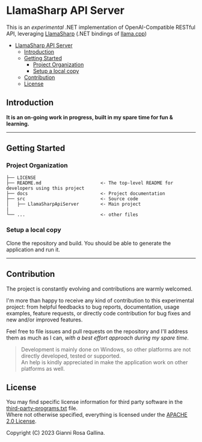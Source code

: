 # LlamaSharp API Server

This is an *experimental* .NET implementation of OpenAI-Compatible RESTful API, leveraging [LlamaSharp](https://github.com/SciSharp/LLamaSharp/) (.NET bindings of [llama.cpp](https://github.com/ggerganov/llama.cpp))

- [LlamaSharp API Server](#llamasharp-api-server)
  - [Introduction](#introduction)
  - [Getting Started](#getting-started)
    - [Project Organization](#project-organization)
    - [Setup a local copy](#setup-a-local-copy)
  - [Contribution](#contribution)
  - [License](#license)

## Introduction

**It is an on-going work in progress, built in my spare time for fun & learning.**

---

## Getting Started

### Project Organization

    ├── LICENSE
    ├── README.md                      <- The top-level README for developers using this project
    ├── docs                           <- Project documentation
    ├── src                            <- Source code
    │   ├── LlamaSharpApiServer        <- Main project
    |
    └── ...                            <- other files

### Setup a local copy

Clone the repository and build. You should be able to generate the application and run it.

---

## Contribution

The project is constantly evolving and contributions are warmly welcomed.

I'm more than happy to receive any kind of contribution to this experimental project: from helpful feedbacks to bug reports, documentation, usage examples, feature requests, or directly code contribution for bug fixes and new and/or improved features.

Feel free to file issues and pull requests on the repository and I'll address them as much as I can, *with a best effort approach during my spare time*.

> Development is mainly done on Windows, so other platforms are not directly developed, tested or supported.  
> An help is kindly appreciated in make the application work on other platforms as well.

## License

You may find specific license information for third party software in the [third-party-programs.txt](./third-party-programs.txt) file.  
Where not otherwise specified, everything is licensed under the [APACHE 2.0 License](./LICENSE).

Copyright (C) 2023 Gianni Rosa Gallina.
